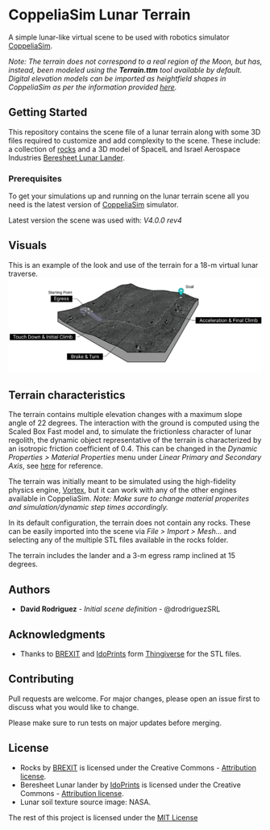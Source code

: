 # CoppeliaSim Lunar Terrain

A simple lunar-like virtual scene to be used with robotics simulator [CoppeliaSim](https://www.coppeliarobotics.com/). 

*Note: The terrain does not correspond to a real region of the Moon, but has, instead, been modeled using the **Terrain.ttm** tool available by default. Digital elevation models can be imported as heightfield shapes in CoppeliaSim as per the information provided [here](https://www.coppeliarobotics.com/helpFiles/en/importExport.htm).*  

## Getting Started

This repository contains the scene file of a lunar terrain along with some 3D files required to customize and add complexity to the scene. These include: a collection of [rocks](https://www.thingiverse.com/thing:3013912) and a 3D model of SpaceIL and Israel Aerospace Industries [Beresheet Lunar Lander](https://www.thingiverse.com/thing:3558422). 

### Prerequisites

To get your simulations up and running on the lunar terrain scene all you need is the latest version of [CoppeliaSim](https://www.coppeliarobotics.com/downloads) simulator. 

Latest version the scene was used with: *V4.0.0 rev4*

## Visuals

This is an example of the look and use of the terrain for a 18-m virtual lunar traverse.
![Image of terrain](/img/map.png)

## Terrain characteristics 

The terrain contains multiple elevation changes with a maximum slope angle of 22 degrees. The interaction with the ground is computed using the Scaled Box Fast model and, to simulate the frictionless character of lunar regolith, the dynamic object representative of the terrain is characterized by an isotropic friction coefficient of 0.4. This can be changed in the *Dynamic Properties > Material Properties* menu under *Linear Primary and Secondary Axis*, see [here](https://www.coppeliarobotics.com/helpFiles/en/shapeDynamicEngineProperties.htm) for reference. 

The terrain was initially meant to be simulated using the high-fidelity physics engine, [Vortex](https://www.cm-labs.com/vortex-studio/), but it can work with any of the other engines available in CoppeliaSim. 
*Note: Make sure to change material properites and simulation/dynamic step times accordingly.*

In its default configuration, the terrain does not contain any rocks. These can be easily imported into the scene via *File > Import > Mesh...* and selecting any of the multiple STL files available in the rocks folder.

The terrain includes the lander and a 3-m egress ramp inclined at 15 degrees. 

## Authors

* **David Rodriguez** - *Initial scene definition* - @drodriguezSRL

## Acknowledgments

* Thanks to [BREXIT](https://www.thingiverse.com/BREXIT/about) and [IdoPrints](https://www.thingiverse.com/IdoPrints/about) form [Thingiverse](https://www.thingiverse.com/) for the STL files. 

## Contributing

Pull requests are welcome. For major changes, please open an issue first to discuss what you would like to change.

Please make sure to run tests on major updates before merging.

## License

* Rocks by [BREXIT](https://www.thingiverse.com/BREXIT/about) is licensed under the Creative Commons - [Attribution license](https://creativecommons.org/licenses/by/3.0/us/).
* Beresheet Lunar lander by [IdoPrints](https://www.thingiverse.com/IdoPrints/about) is licensed under the Creative Commons - [Attribution license](https://creativecommons.org/licenses/by/3.0/us/).
* Lunar soil texture source image: NASA. 

The rest of this project is licensed under the [MIT License](https://choosealicense.com/licenses/mit/)

